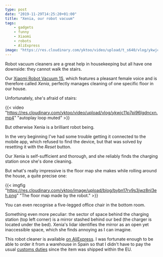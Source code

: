 ```yaml
---
type: post
date: "2019-11-29T14:25:20+01:00"
title: "Xenia, our robot vacuum"
tags:
    - gadgets
    - funny
    - Xiaomi
    - robots
    - AliExpress
image: "https://res.cloudinary.com/yktoo/video/upload/t_s640/vlog/ykwjc11p7pi96lgdncxn.jpg"
---
```


Robot vacuum cleaners are a great help in housekeeping but all have one downside: they cannot walk the stairs.

Our [Xiaomi Robot Vacuum 1S](http://ali.pub/45ku1i), which features a pleasant female voice and is therefore called *Xenia*, perfectly manages cleaning of one specific floor in our house.

Unfortunately, she's afraid of stairs:

<!--more-->

{{< video "https://res.cloudinary.com/yktoo/video/upload/vlog/ykwjc11p7pi96lgdncxn.mp4" "autoplay loop muted" >}}

But otherwise Xenia is a brilliant robot being.

In the very beginning I've had some trouble getting it connected to the mobile app, which refused to find the device, but that was solved by resetting it with the *Reset* button.

Our Xenia is self-sufficient and thorough, and she reliably finds the charging station once she's done cleaning.

But what's really impressive is the floor map she makes while rolling around the house, a quite precise one:

{{< imgfig "https://res.cloudinary.com/yktoo/image/upload/blog/bybn17rv9s3jwz8nl3eh.png" "The floor map made by the robot." >}}

You can even recognise a five-legged office chair in the bottom room.

Something even more peculiar: the sector of space behind the charging station (top left corner) is a mirror stashed behind our bed (the charger is located under the bed). Xenia's lidar identifies the mirror as an open yet inaccessible space, which she finds annoying as I can imagine.

This robot cleaner is available [on AliExpress](http://ali.pub/45ku1i). I was fortunate enough to be able to order it from a warehouse in Spain so that I didn't have to pay the usual [customs duties](0397) since the item was shipped within the EU.
